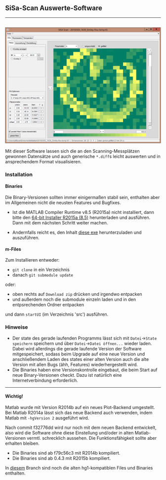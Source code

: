 ## SiSa-Scan Auswerte-Software
---
&nbsp;&nbsp;&nbsp;&nbsp;&nbsp;&nbsp;&nbsp;&nbsp;&nbsp;  ![screen](side/screen.png)

Mit dieser Software lassen sich die an den Scanning-Messplätzen gewonnen Datensätze
und auch generische `*.diff`s leicht auswerten und in ansprechendem Format visualisieren.

### Installation
#### Binaries
Die Binary-Versionen sollten immer einigermaßen stabil sein, enthalten aber im 
Allgemeinen nicht die neusten Features und Bugfixes.

- Ist die MATLAB Compiler Runtime v8.5 (R2015a) nicht installiert,
dann bitte den [64-bit Installer R2015a (8.5)](http://de.mathworks.com/products/compiler/mcr/index.html)
herunterladen und ausführen. Dann mit dem nächsten Schritt weiter machen.

- Andernfalls reicht es, den Inhalt [diese exe](https://git.daten.tk/sebastian.pfitzner/sisa-scan-auswertung/raw/master/Deployment/SiSaScanAuswertung.exe)
herunterzuladen und auszuführen.

#### m-Files
Zum Installieren
entweder:
- `git clone` in ein Verzeichnis
- danach `git submodule update`

oder:
- oben rechts auf `Download zip` drücken und irgendwo entpacken
- und außerdem noch die submodule einzeln laden und in den entpsrechenden Ordner entpacken

und dann `startUI` (im Verzeichnis 'src') ausführen.

### Hinweise

- Der state des gerade laufenden Programms lässt sich mit `Datei`->`State speichern`
speichern und über `Datei`->`Datei öffnen...` wieder laden. Dabei wird allerdings
die gerade laufende Version der Software mitgespeichert, sodass beim Upgrade auf 
eine neue Version und anschließendem Laden des states einer alten Version auch die
alte Version mit allen Bugs (ähh, Features) wiederhergestellt wird.
- Die Binaries haben eine Versionskontrolle eingebaut, die beim Start auf neue
Binary-Versionen checkt. Dazu ist natürlich eine Internetverbindung erforderlich.

---
#### Wichtig!
Matlab wurde mit Version R2014b auf ein neues Plot-Backend umgestellt. 
Bei Matlab R2014a lässt sich das neue Backend auch verwenden, indem Matlab mit 
`-hgVersion 2` ausgeführt wird.

Nach commit f32776dd wird nur noch mit dem neuen Backend entwickelt, also wird
die Software ohne diese Einstellung und/oder in alten Matlab-Versionen vermtl.
schrecklich aussehen. Die Funktionsfähigkeit sollte aber erhalten bleiben.

- Die Binaries sind ab f79c56c3 mit R2014b kompiliert.
- Die Binaries sind ab 0.4.3 mit R2015b kompiliert.

In [diesem](https://git.daten.tk/sebastian.pfitzner/sisa-scan-auswertung/tree/R2014a-kompatibel) 
Branch sind noch die alten hg1-kompatiblen Files und Binaries enthalten.